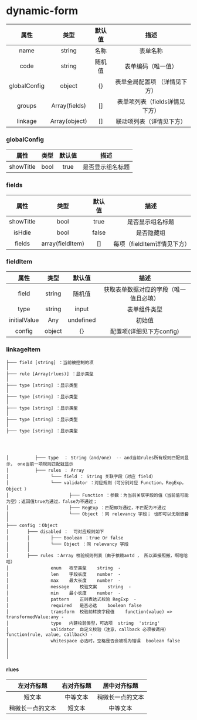 # dynamic-form

| 属性 | 类型 | 默认值 | 描述 |
| :------: | :------: | :------: | :------: |
| name | string | 名称 | 表单名称 |
| code | string | 随机值 | 表单编码（唯一值） |
| globalConfig | object | {} | 表单全局配置项 （详情见下方） |
| groups | Array(fields) | [] | 表单项列表（fields详情见下方） |
| linkage | Array(object) | [] | 联动项列表（详情见下方） |

### globalConfig


| 属性 | 类型 | 默认值 | 描述 |
| :------: | :------: | :------: | :------: |
| showTitle | bool | true | 是否显示组名标题 |


### fields


| 属性 | 类型 | 默认值 | 描述 |
| :------: | :------: | :------: | :------: |
| showTitle | bool | true | 是否显示组名标题 |
| isHdie | bool | false | 是否隐藏组 |
| fields | array(fieldItem) | [] | 每项（fieldItem详情见下方） |


### fieldItem

| 属性 | 类型 | 默认值 | 描述 |
| :------: | :------: | :------: | :------: |
| field | string | 随机值 | 获取表单数据对应的字段（唯一值且必填）|
| type | string | input | 表单组件类型 |
| initialValue | Any | undefined | 初始值 |
| config | object | {} | 配置项(详细见下方config) |



### linkageItem

```
├─── field [string] ：当前被控制的项
│
├─── rule [Array(rlues)] ：显示类型
│
├─── type [string] ：显示类型
│
├─── type [string] ：显示类型
│
├─── type [string] ：显示类型
│
├─── type [string] ：显示类型
│
├─── type [string] ：显示类型




│          ├─── type  ： String（and/one） -- and当前rules所有规则匹配则显示， one当前一项规则匹配就显示
│          ├─── rules ： Array
│                └─── field ： String 关联字段（对应 field）
│                └─── validator ：对应规则（可分别对应 Function，RegExp，Object ）
│                       ├─── Function ：参数：为当前关联字段的值（当前值可能为空）；返回值true为通过，false为不通过；
│                       ├─── RegExp ：匹配即为通过，不匹配为不通过
│                       └─── Object ：同 relevancy 字段； 也即可以无限嵌套
│
├─── config ：Object
│       ├─── disabled ：  可对应规则如下
│       │        ├─── Boolean ：true Or false
│       │        └─── Object ：同 relevancy 字段
│       │
│       ├─── rules ：Array 校验规则列表（由于依赖antd ， 所以直接照搬，啊哈哈哈）
│                enum	枚举类型	string	-	
│                len	字段长度	number	-	
│                max	最大长度	number	-	
│                message	校验文案	string	-	
│                min	最小长度	number	-	
│                pattern	正则表达式校验	RegExp	-	
│                required	是否必选	boolean	false	
│                transform	校验前转换字段值	function(value) => transformedValue:any	-	
│                type	内建校验类型，可选项	string	'string'	
│                validator	自定义校验（注意，callback 必须被调用）	function(rule, value, callback)	-	
│                whitespace	必选时，空格是否会被视为错误	boolean	false
│
│
│
```



#### rlues

| 左对齐标题 | 右对齐标题 | 居中对齐标题 |
| :------: | :------: | :------: |
| 短文本 | 中等文本 | 稍微长一点的文本 |
| 稍微长一点的文本 | 短文本 | 中等文本 |
